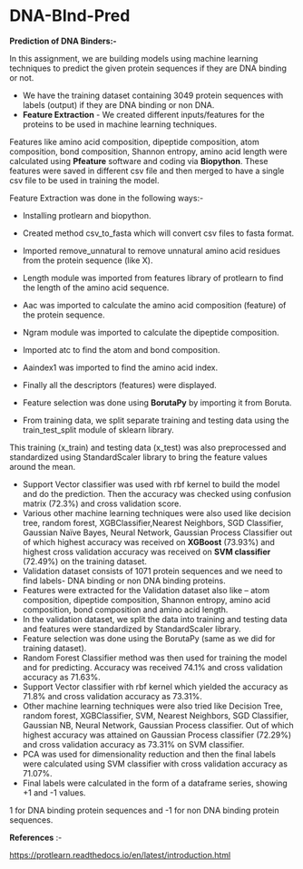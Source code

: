 # DNA-BInd-Pred

**Prediction of DNA Binders:-**

In this assignment, we are building models using machine learning techniques to predict the given protein sequences if they are DNA binding or not.

- We have the training dataset containing 3049 protein sequences with labels (output) if they are DNA binding or non DNA.
- **Feature Extraction** - We created different inputs/features for the proteins to be used in machine learning techniques.

Features like amino acid composition, dipeptide composition, atom composition, bond composition, Shannon entropy, amino acid length were calculated using **Pfeature** software and coding via **Biopython**. These features were saved in different csv file and then merged to have a single csv file to be used in training the model.

Feature Extraction was done in the following ways:-

- Installing protlearn and biopython.
- Created method csv\_to\_fasta which will convert csv files to fasta format.
- Imported remove\_unnatural to remove unnatural amino acid residues from the protein sequence (like X).
- Length module was imported from features library of protlearn to find the length of the amino acid sequence.
- Aac was imported to calculate the amino acid composition (feature) of the protein sequence.
- Ngram module was imported to calculate the dipeptide composition.
- Imported atc to find the atom and bond composition.
- Aaindex1 was imported to find the amino acid index.
- Finally all the descriptors (features) were displayed.

- Feature selection was done using **BorutaPy** by importing it from Boruta.
- From training data, we split separate training and testing data using the train\_test\_split module of sklearn library.

This training (x\_train) and testing data (x\_test) was also preprocessed and standardized using StandardScaler library to bring the feature values around the mean.

- Support Vector classifier was used with rbf kernel to build the model and do the prediction. Then the accuracy was checked using confusion matrix (72.3%) and cross validation score.
- Various other machine learning techniques were also used like decision tree, random forest, XGBClassifier,Nearest Neighbors, SGD Classifier, Gaussian Naïve Bayes, Neural Network, Gaussian Process Classifier out of which highest accuracy was received on **XGBoost** (73.93%) and highest cross validation accuracy was received on **SVM classifier** (72.49%) on the training dataset.
- Validation dataset consists of 1071 protein sequences and we need to find labels- DNA binding or non DNA binding proteins.
- Features were extracted for the Validation dataset also like – atom composition, dipeptide composition, Shannon entropy, amino acid composition, bond composition and amino acid length.
- In the validation dataset, we split the data into training and testing data and features were standardized by StandardScaler library.
- Feature selection was done using the BorutaPy (same as we did for training dataset).
- Random Forest Classifier method was then used for training the model and for predicting. Accuracy was received 74.1% and cross validation accuracy as 71.63%.
- Support Vector classifier with rbf kernel which yielded the accuracy as 71.8% and cross validation accuracy as 73.31%.
- Other machine learning techniques were also tried like Decision Tree, random forest, XGBClassifier, SVM, Nearest Neighbors, SGD Classifier, Gaussian NB, Neural Network, Gaussian Process classifier. Out of which highest accuracy was attained on Gaussian Process classifier (72.29%) and cross validation accuracy as 73.31% on SVM classifier.
- PCA was used for dimensionality reduction and then the final labels were calculated using SVM classifier with cross validation accuracy as 71.07%.
- Final labels were calculated in the form of a dataframe series, showing +1 and -1 values.

1 for DNA binding protein sequences and -1 for non DNA binding protein sequences.

**References** :-

https://protlearn.readthedocs.io/en/latest/introduction.html
